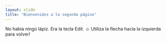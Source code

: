 ```yaml
---
layout: slide
title: "Bienvenidos a la segunda página"
---
```

No había ningú lápiz. Era la tecla Edit. ☺
Utiliza la flecha hacia la izquierda para volver!
